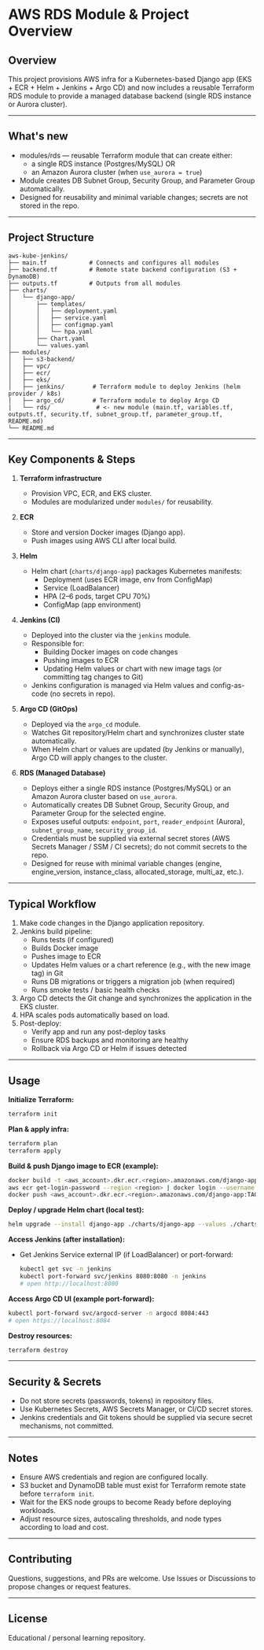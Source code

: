 # AWS RDS Module & Project Overview

## Overview
This project provisions AWS infra for a Kubernetes-based Django app (EKS + ECR + Helm + Jenkins + Argo CD) and now includes a reusable Terraform RDS module to provide a managed database backend (single RDS instance or Aurora cluster).

---

## What's new
- modules/rds — reusable Terraform module that can create either:
  - a single RDS instance (Postgres/MySQL) OR
  - an Amazon Aurora cluster (when `use_aurora = true`)
- Module creates DB Subnet Group, Security Group, and Parameter Group automatically.
- Designed for reusability and minimal variable changes; secrets are not stored in the repo.

---

## Project Structure

```
aws-kube-jenkins/
├── main.tf            # Connects and configures all modules
├── backend.tf         # Remote state backend configuration (S3 + DynamoDB)
├── outputs.tf         # Outputs from all modules
├── charts/
│   └── django-app/
│       ├── templates/
│       │   ├── deployment.yaml
│       │   ├── service.yaml
│       │   ├── configmap.yaml
│       │   └── hpa.yaml
│       ├── Chart.yaml
│       └── values.yaml
├── modules/
│   ├── s3-backend/
│   ├── vpc/
│   ├── ecr/
│   ├── eks/
│   ├── jenkins/        # Terraform module to deploy Jenkins (helm provider / k8s)
│   ├── argo_cd/        # Terraform module to deploy Argo CD
|   └── rds/             # <- new module (main.tf, variables.tf, outputs.tf, security.tf, subnet_group.tf, parameter_group.tf, README.md)
└── README.md
```

---

## Key Components & Steps

1. **Terraform infrastructure**
   - Provision VPC, ECR, and EKS cluster.
   - Modules are modularized under `modules/` for reusability.

2. **ECR**
   - Store and version Docker images (Django app).
   - Push images using AWS CLI after local build.

3. **Helm**
   - Helm chart (`charts/django-app`) packages Kubernetes manifests:
     - Deployment (uses ECR image, env from ConfigMap)
     - Service (LoadBalancer)
     - HPA (2–6 pods, target CPU 70%)
     - ConfigMap (app environment)

4. **Jenkins (CI)**
   - Deployed into the cluster via the `jenkins` module.
   - Responsible for:
     - Building Docker images on code changes
     - Pushing images to ECR
     - Updating Helm values or chart with new image tags (or committing tag changes to Git)
   - Jenkins configuration is managed via Helm values and config-as-code (no secrets in repo).

5. **Argo CD (GitOps)**
   - Deployed via the `argo_cd` module.
   - Watches Git repository/Helm chart and synchronizes cluster state automatically.
   - When Helm chart or values are updated (by Jenkins or manually), Argo CD will apply changes to the cluster.

6. **RDS (Managed Database)**
   - Deploys either a single RDS instance (Postgres/MySQL) or an Amazon Aurora cluster based on `use_aurora`.
   - Automatically creates DB Subnet Group, Security Group, and Parameter Group for the selected engine.
   - Exposes useful outputs: `endpoint`, `port`, `reader_endpoint` (Aurora), `subnet_group_name`, `security_group_id`.
   - Credentials must be supplied via external secret stores (AWS Secrets Manager / SSM / CI secrets); do not commit secrets to the repo.
   - Designed for reuse with minimal variable changes (engine, engine_version, instance_class, allocated_storage, multi_az, etc.).


---

## Typical Workflow

1. Make code changes in the Django application repository.
2. Jenkins build pipeline:
   - Runs tests (if configured)
   - Builds Docker image
   - Pushes image to ECR
   - Updates Helm values or a chart reference (e.g., with the new image tag) in Git
   - Runs DB migrations or triggers a migration job (when required)
   - Runs smoke tests / basic health checks
3. Argo CD detects the Git change and synchronizes the application in the EKS cluster.
4. HPA scales pods automatically based on load.
5. Post-deploy:
   - Verify app and run any post-deploy tasks
   - Ensure RDS backups and monitoring are healthy
   - Rollback via Argo CD or Helm if issues detected

---

## Usage

**Initialize Terraform:**
```bash
terraform init
```

**Plan & apply infra:**
```bash
terraform plan
terraform apply
```

**Build & push Django image to ECR (example):**
```bash
docker build -t <aws_account>.dkr.ecr.<region>.amazonaws.com/django-app:TAG ./django
aws ecr get-login-password --region <region> | docker login --username AWS --password-stdin <aws_account>.dkr.ecr.<region>.amazonaws.com
docker push <aws_account>.dkr.ecr.<region>.amazonaws.com/django-app:TAG
```

**Deploy / upgrade Helm chart (local test):**
```bash
helm upgrade --install django-app ./charts/django-app --values ./charts/django-app/values.yaml --namespace app --create-namespace
```

**Access Jenkins (after installation):**
- Get Jenkins Service external IP (if LoadBalancer) or port-forward:
  ```bash
  kubectl get svc -n jenkins
  kubectl port-forward svc/jenkins 8080:8080 -n jenkins
  # open http://localhost:8080
  ```

**Access Argo CD UI (example port-forward):**
```bash
kubectl port-forward svc/argocd-server -n argocd 8084:443
# open https://localhost:8084
```

**Destroy resources:**
```bash
terraform destroy
```

---

## Security & Secrets

- Do not store secrets (passwords, tokens) in repository files.
- Use Kubernetes Secrets, AWS Secrets Manager, or CI/CD secret stores.
- Jenkins credentials and Git tokens should be supplied via secure secret mechanisms, not committed.

---

## Notes

- Ensure AWS credentials and region are configured locally.
- S3 bucket and DynamoDB table must exist for Terraform remote state before `terraform init`.
- Wait for the EKS node groups to become Ready before deploying workloads.
- Adjust resource sizes, autoscaling thresholds, and node types according to load and cost.

---

## Contributing

Questions, suggestions, and PRs are welcome. Use Issues or Discussions to propose changes or request features.

---

## License

Educational / personal learning repository.
